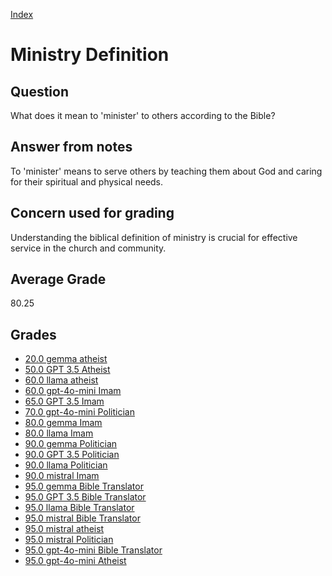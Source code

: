 
[Index](../index.md)
# Ministry Definition
## Question
What does it mean to 'minister' to others according to the Bible?

## Answer from notes
To 'minister' means to serve others by teaching them about God and caring for their spiritual and physical needs.

## Concern used for grading
Understanding the biblical definition of ministry is crucial for effective service in the church and community.

## Average Grade
80.25

## Grades
 * [20.0 gemma atheist](../answers/gemma_atheist/Ministry_Definition.md)
 * [50.0 GPT 3.5 Atheist](../answers/GPT_3.5_Atheist/Ministry_Definition.md)
 * [60.0 llama atheist](../answers/llama_atheist/Ministry_Definition.md)
 * [60.0 gpt-4o-mini Imam](../answers/gpt-4o-mini_Imam/Ministry_Definition.md)
 * [65.0 GPT 3.5 Imam](../answers/GPT_3.5_Imam/Ministry_Definition.md)
 * [70.0 gpt-4o-mini Politician](../answers/gpt-4o-mini_Politician/Ministry_Definition.md)
 * [80.0 gemma Imam](../answers/gemma_Imam/Ministry_Definition.md)
 * [80.0 llama Imam](../answers/llama_Imam/Ministry_Definition.md)
 * [90.0 gemma Politician](../answers/gemma_Politician/Ministry_Definition.md)
 * [90.0 GPT 3.5 Politician](../answers/GPT_3.5_Politician/Ministry_Definition.md)
 * [90.0 llama Politician](../answers/llama_Politician/Ministry_Definition.md)
 * [90.0 mistral Imam](../answers/mistral_Imam/Ministry_Definition.md)
 * [95.0 gemma Bible Translator](../answers/gemma_Bible_Translator/Ministry_Definition.md)
 * [95.0 GPT 3.5 Bible Translator](../answers/GPT_3.5_Bible_Translator/Ministry_Definition.md)
 * [95.0 llama Bible Translator](../answers/llama_Bible_Translator/Ministry_Definition.md)
 * [95.0 mistral Bible Translator](../answers/mistral_Bible_Translator/Ministry_Definition.md)
 * [95.0 mistral atheist](../answers/mistral_atheist/Ministry_Definition.md)
 * [95.0 mistral Politician](../answers/mistral_Politician/Ministry_Definition.md)
 * [95.0 gpt-4o-mini Bible Translator](../answers/gpt-4o-mini_Bible_Translator/Ministry_Definition.md)
 * [95.0 gpt-4o-mini Atheist](../answers/gpt-4o-mini_Atheist/Ministry_Definition.md)
